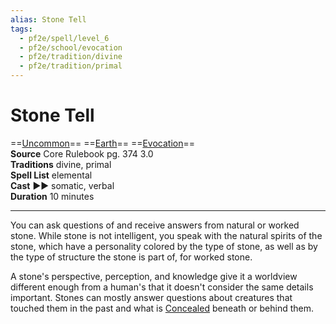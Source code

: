 ```yaml
---
alias: Stone Tell
tags:
  - pf2e/spell/level_6
  - pf2e/school/evocation
  - pf2e/tradition/divine
  - pf2e/tradition/primal
---
```


# Stone Tell

==[Uncommon](Uncommon.md)== ==[Earth](Earth.md)== ==[Evocation](Evocation.md)==  
__Source__ Core Rulebook pg. 374 3.0  
**Traditions** divine, primal  
**Spell List** elemental  
**Cast** ►► somatic, verbal  
**Duration** 10 minutes

---

You can ask questions of and receive answers from natural or worked stone. While stone is not intelligent, you speak with the natural spirits of the stone, which have a personality colored by the type of stone, as well as by the type of structure the stone is part of, for worked stone.

A stone's perspective, perception, and knowledge give it a worldview different enough from a human's that it doesn't consider the same details important. Stones can mostly answer questions about creatures that touched them in the past and what is [Concealed](Concealed.md) beneath or behind them.
